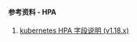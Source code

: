 #### 参考资料 - HPA

1. [kubernetes HPA 字段说明 (v1.18.x)](https://v1-18.docs.kubernetes.io/docs/reference/generated/kubernetes-api/v1.18/#horizontalpodautoscaler-v2beta2-autoscaling)
